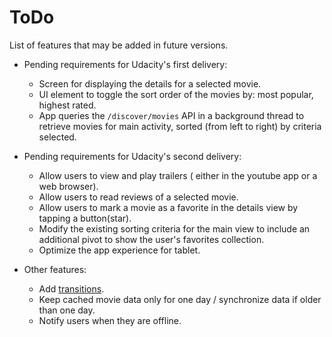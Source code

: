 # ToDo

List of features that may be added in future versions.

* Pending requirements for Udacity's first delivery:
    - Screen for displaying the details for a selected movie.
    - UI element to toggle the sort order of the movies by: most popular,
      highest rated.
    - App queries the `/discover/movies` API in a background thread to retrieve
      movies for main activity, sorted (from left to right) by criteria selected.

* Pending requirements for Udacity's second delivery:
    - Allow users to view and play trailers ( either in the youtube app or a web browser).
    - Allow users to read reviews of a selected movie.
    - Allow users to mark a movie as a favorite in the details view by tapping a
      button(star).
    - Modify the existing sorting criteria for the main view to include an
      additional pivot to show the user's favorites collection.
    - Optimize the app experience for tablet.

* Other features:
    - Add [transitions](https://developer.android.com/training/material/animations.html#Transitions).
    - Keep cached movie data only for one day / synchronize data if older than one day.
    - Notify users when they are offline.
